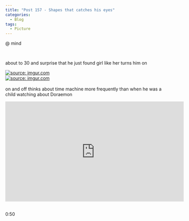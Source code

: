 ```yaml
---
title: "Post 157 - Shapes that catches his eyes"
categories:
  - Blog
tags:
  - Picture
---
```


@ mind

<br/>

about to 30 and surprise that he just found girl like her turns him on 

<a href="https://imgur.com/J0C6F25"><img src="https://i.imgur.com/J0C6F25.jpg" title="source: imgur.com" /></a>
<br/>
<a href="https://imgur.com/ogsxx2U"><img src="https://i.imgur.com/ogsxx2U.jpg" title="source: imgur.com" /></a>
<br/>
<br/>
on and off thinks about time machine more frequently than when he was a child watching about Doraemon
<br/>
<iframe width="560" height="315" src="https://www.youtube.com/embed/4ja611UXmfk" title="YouTube video player" frameborder="0" allow="accelerometer; autoplay; clipboard-write; encrypted-media; gyroscope; picture-in-picture" allowfullscreen></iframe>
<br/>
<br/>

0:50
<br/>
<br/>

<script src="https://utteranc.es/client.js"
        repo="serendipityinlife/serendipityinlife.github.io"
        issue-term="pathname"
        theme="github-light"
        crossorigin="anonymous"
        async>
</script>
